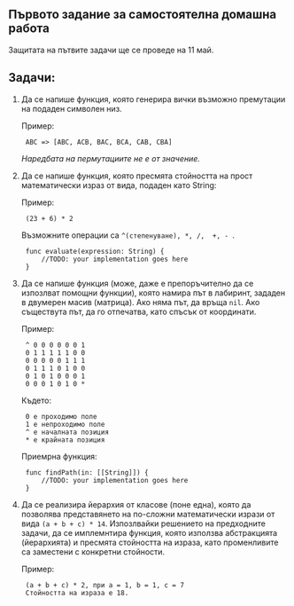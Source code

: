 ## Първото задание за самостоятелна домашна работа

Защитата на пътвите задачи ще се проведе на 11 май. 

## Задачи:

1. Да се напише функция, която генерира вички възможно премутации на подаден символен низ.

	Пример: 
	
		ABC => [ABC, ACB, BAC, BCA, CAB, CBA] 
		
	_Наредбата на пермутациите не е от значение._

1. Да се нaпише функция, която пресмята стойността на прост математически израз от вида, подаден като String:
	
	Пример: 
		
		(23 + 6) * 2
	
	Възможните операции са ```^(степенуване), *, /,  +, - ```.
	
		func evaluate(expression: String) {
			//TODO: your implementation goes here
		}

2. Да се напише функция (може, даже е препоръчително да се изпозлват помощни функции), която намира път в лабиринт, зададен в двумерен масив (матрица). Ако няма път, да връща ```nil```. Ако съществута път, да го отпечатва, като спъсък от координати.
 
	Пример: 
		
		^ 0 0 0 0 0 0 1
		0 1 1 1 1 1 0 0
		0 0 0 0 0 1 1 1
		0 1 1 1 0 1 0 0
		0 1 0 1 0 0 0 1
		0 0 0 1 0 1 0 *

	Където:
	
		0 е проходимо поле
		1 е непроходимо поле
		^ е началната позиция
		* е крайната позиция


	Приемрна функция:

		func findPath(in: [[String]]) {
			//TODO: your implementation goes here
		}


4. Да се реализира йерархия от класове (поне една), която да позволява представянето на по-сложни математически изрази от вида ```(a + b + c) * 14```. Изпозлвайки решението на предходните задачи, да се имплемнтира функция, която използва абстракцията (йерархията) и пресмята стойността на израза, като променливите са заместени с конкретни стойности.

	Пример:
	
		(a + b + c) * 2, при а = 1, b = 1, c = 7
		Стойността на израза е 18.

